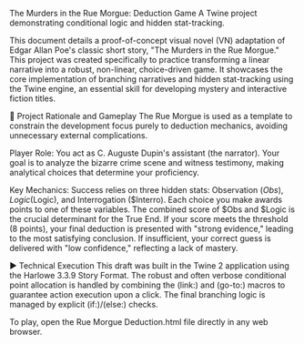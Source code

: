 The Murders in the Rue Morgue: Deduction Game
A Twine project demonstrating conditional logic and hidden stat-tracking.

This document details a proof-of-concept visual novel (VN) adaptation of Edgar Allan Poe's classic short story, "The Murders in the Rue Morgue." This project was created specifically to practice transforming a linear narrative into a robust, non-linear, choice-driven game. It showcases the core implementation of branching narratives and hidden stat-tracking using the Twine engine, an essential skill for developing mystery and interactive fiction titles.

📖 Project Rationale and Gameplay
The Rue Morgue is used as a template to constrain the development focus purely to deduction mechanics, avoiding unnecessary external complications.

Player Role: You act as C. Auguste Dupin's assistant (the narrator). Your goal is to analyze the bizarre crime scene and witness testimony, making analytical choices that determine your proficiency.

Key Mechanics: Success relies on three hidden stats: Observation ($Obs), Logic ($Logic), and Interrogation ($Interro). Each choice you make awards points to one of these variables. The combined score of $Obs and $Logic is the crucial determinant for the True End. If your score meets the threshold (8 points), your final deduction is presented with "strong evidence," leading to the most satisfying conclusion. If insufficient, your correct guess is delivered with "low confidence," reflecting a lack of mastery.

▶️ Technical Execution
This draft was built in the Twine 2 application using the Harlowe 3.3.9 Story Format. The robust and often verbose conditional point allocation is handled by combining the (link:) and (go-to:) macros to guarantee action execution upon a click. The final branching logic is managed by explicit (if:)/(else:) checks.

To play, open the Rue Morgue Deduction.html file directly in any web browser.
